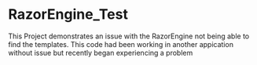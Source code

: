 # RazorEngine_Test

This Project demonstrates an issue with the RazorEngine not being able to find the templates. This code had been working in
another appication without issue but recently began experiencing a problem
